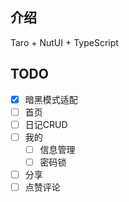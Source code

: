 ## 介绍
Taro + NutUI + TypeScript
## TODO
- [x] 暗黑模式适配
- [ ] 首页
- [ ] 日记CRUD
- [ ] 我的
  - [ ] 信息管理
  - [ ] 密码锁
- [ ] 分享
- [ ] 点赞评论